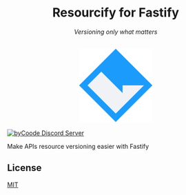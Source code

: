<div style="text-align: center">
    
# Resourcify for Fastify

*Versioning only what matters*

<br>

<img src="ASSETS/byCoode.svg" alt="image" width="170" height="auto">

</div>



[![byCoode Discord Server](https://img.shields.io/discord/800519993602211890?color=%23738ADB&label=byCoode&logo=discord&logoColor=%23738ADB)](https://discord.gg/Mgt39Rm8dn)


Make APIs resource versioning easier with Fastify


## License
[MIT](../LICENSE)
